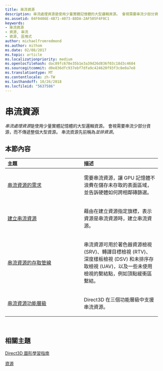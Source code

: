 ```yaml
---
title: 串流資源
description: 串流處理資源是使用少量實體記憶體的大型邏輯資源。 會視需要串流少部分資源，而不傳遞整個大型資源。 串流資源先前稱為並排資源。
ms.assetid: 04F0486E-4B71-4073-88DA-2AF505F4F0C1
keywords:
- 串流資源
- 資源, 串流
- 資源, 區塊式
author: michaelfromredmond
ms.author: mithom
ms.date: 02/08/2017
ms.topic: article
ms.localizationpriority: medium
ms.openlocfilehash: dac89fc678e35b1e3a39d26d836f03c18d3c4684
ms.sourcegitcommit: d0e836dfc937ebf7dfa9c424620f93f3c8e0a7e8
ms.translationtype: MT
ms.contentlocale: zh-TW
ms.lasthandoff: 10/26/2018
ms.locfileid: "5637586"
---
```

# <a name="streaming-resources"></a>串流資源


*串流處理資源*是使用少量實體記憶體的大型邏輯資源。 會視需要串流少部分資源，而不傳遞整個大型資源。 串流資源先前稱為*並排資源*。

## <a name="span-idin-this-sectionspanin-this-section"></a><span id="in-this-section"></span>本節內容


<table>
<colgroup>
<col width="50%" />
<col width="50%" />
</colgroup>
<thead>
<tr class="header">
<th align="left">主題</th>
<th align="left">描述</th>
</tr>
</thead>
<tbody>
<tr class="odd">
<td align="left"><p><a href="the-need-for-streaming-resources.md">串流資源的需求</a></p></td>
<td align="left"><p>需要串流資源，讓 GPU 記憶體不浪費在儲存未存取的表面區域，並告訴硬體如何跨相鄰磚篩選。</p></td>
</tr>
<tr class="even">
<td align="left"><p><a href="creating-streaming-resources.md">建立串流資源</a></p></td>
<td align="left"><p>藉由在建立資源指定旗標，表示資源是串流資源時，建立串流資源。</p></td>
</tr>
<tr class="odd">
<td align="left"><p><a href="pipeline-access-to-streaming-resources.md">串流資源的存取管線</a></p></td>
<td align="left"><p>串流資源可用於著色器資源檢視(SRV)、轉譯目標檢視 (RTV)、深度樣板檢視 (DSV) 和未排序存取檢視 (UAV)，以及一些未使用檢視的繫結點，例如頂點緩衝區繫結。</p></td>
</tr>
<tr class="even">
<td align="left"><p><a href="streaming-resources-features-tiers.md">串流資源功能層級</a></p></td>
<td align="left"><p>Direct3D 在三個功能層級中支援串流資源。</p></td>
</tr>
</tbody>
</table>

 

## <a name="span-idrelated-topicsspanrelated-topics"></a><span id="related-topics"></span>相關主題


[Direct3D 圖形學習指南](index.md)

[資源](resources.md)

 

 




